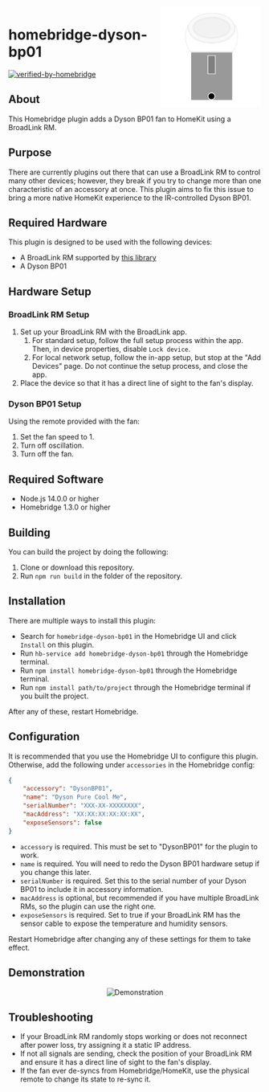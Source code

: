 <img src="img/Logo.svg" alt="Logo" title = "Logo" align="right" width="200" height="200" />

# homebridge-dyson-bp01 

[![verified-by-homebridge](https://badgen.net/badge/homebridge/verified/purple)](https://github.com/homebridge/homebridge/wiki/Verified-Plugins)

## About

This Homebridge plugin adds a Dyson BP01 fan to HomeKit using a BroadLink RM.

## Purpose

There are currently plugins out there that can use a BroadLink RM to control many other devices; however, they break if
you try to change more than one characteristic of an accessory at once. This plugin aims to fix this issue to bring a
more native HomeKit experience to the IR-controlled Dyson BP01.

## Required Hardware

This plugin is designed to be used with the following devices:

- A BroadLink RM supported by [this library](https://github.com/kiwi-cam/broadlinkjs-rm)
- A Dyson BP01

## Hardware Setup

### BroadLink RM Setup

1. Set up your BroadLink RM with the BroadLink app.
    1. For standard setup, follow the full setup process within the app. Then, in device properties,
       disable `Lock device`.
    2. For local network setup, follow the in-app setup, but stop at the "Add Devices" page. Do not continue the setup
       process, and close the app.
2. Place the device so that it has a direct line of sight to the fan's display.

### Dyson BP01 Setup

Using the remote provided with the fan:

1. Set the fan speed to 1.
2. Turn off oscillation.
3. Turn off the fan.

## Required Software

- Node.js 14.0.0 or higher
- Homebridge 1.3.0 or higher

## Building

You can build the project by doing the following:

1. Clone or download this repository.
2. Run `npm run build` in the folder of the repository.

## Installation

There are multiple ways to install this plugin:

- Search for `homebridge-dyson-bp01` in the Homebridge UI and click `Install` on this plugin.
- Run `hb-service add homebridge-dyson-bp01` through the Homebridge terminal.
- Run `npm install homebridge-dyson-bp01` through the Homebridge terminal.
- Run `npm install path/to/project` through the Homebridge terminal if you built the project.

After any of these, restart Homebridge.

## Configuration

It is recommended that you use the Homebridge UI to configure this plugin. Otherwise, add the following
under `accessories` in the Homebridge config:

```json
{
    "accessory": "DysonBP01",
    "name": "Dyson Pure Cool Me",
    "serialNumber": "XXX-XX-XXXXXXXX",
    "macAddress": "XX:XX:XX:XX:XX:XX",
    "exposeSensors": false
}
```

- `accessory` is required. This must be set to "DysonBP01" for the plugin to work.
- `name` is required. You will need to redo the Dyson BP01 hardware setup if you change this later.
- `serialNumber` is required. Set this to the serial number of your Dyson BP01 to include it in accessory information.
- `macAddress` is optional, but recommended if you have multiple BroadLink RMs, so the plugin can use the right one.
- `exposeSensors` is required. Set to true if your BroadLink RM has the sensor cable to expose the temperature and
  humidity sensors.

Restart Homebridge after changing any of these settings for them to take effect.

## Demonstration

<div align="center"><img src="img/Demo.gif" alt="Demonstration" title="Demonstration" /></div>

## Troubleshooting

- If your BroadLink RM randomly stops working or does not reconnect after power loss, try assigning it a static IP
  address.
- If not all signals are sending, check the position of your BroadLink RM and ensure it has a direct line of sight to
  the fan's display.
- If the fan ever de-syncs from Homebridge/HomeKit, use the physical remote to change its state to re-sync it.